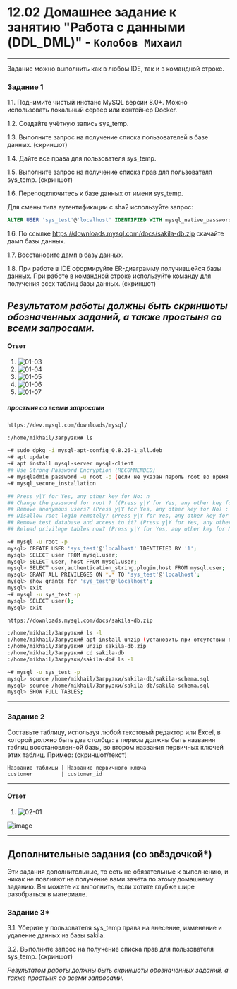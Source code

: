 # 12.02 Домашнее задание к занятию "Работа с данными (DDL_DML)" - `Колобов Михаил`

---

Задание можно выполнить как в любом IDE, так и в командной строке.

### Задание 1
1.1. Поднимите чистый инстанс MySQL версии 8.0+. Можно использовать локальный сервер или контейнер Docker.

1.2. Создайте учётную запись sys_temp. 

1.3. Выполните запрос на получение списка пользователей в базе данных. (скриншот)

1.4. Дайте все права для пользователя sys_temp. 

1.5. Выполните запрос на получение списка прав для пользователя sys_temp. (скриншот)

1.6. Переподключитесь к базе данных от имени sys_temp.

Для смены типа аутентификации с sha2 используйте запрос: 
```sql
ALTER USER 'sys_test'@'localhost' IDENTIFIED WITH mysql_native_password BY 'password';
```
1.6. По ссылке https://downloads.mysql.com/docs/sakila-db.zip скачайте дамп базы данных.

1.7. Восстановите дамп в базу данных.

1.8. При работе в IDE сформируйте ER-диаграмму получившейся базы данных. При работе в командной строке используйте команду для получения всех таблиц базы данных. (скриншот)

*Результатом работы должны быть скриншоты обозначенных заданий, а также простыня со всеми запросами.*
---
#### Ответ
1. ![01-03](https://github.com/Mikhail-2023/05_Databases_and_information_security/blob/main/12.02_screen/01-03.PNG)
2. ![01-04](https://github.com/Mikhail-2023/05_Databases_and_information_security/blob/main/12.02_screen/01-04.PNG)
3. ![01-05](https://github.com/Mikhail-2023/05_Databases_and_information_security/blob/main/12.02_screen/01-05.PNG)
4. ![01-06](https://github.com/Mikhail-2023/05_Databases_and_information_security/blob/main/12.02_screen/01-06.PNG)
5. ![01-07](https://github.com/Mikhail-2023/05_Databases_and_information_security/blob/main/12.02_screen/01-07.PNG)

##### простыня со всеми запросами
```bash
https://dev.mysql.com/downloads/mysql/

:/home/mikhail/Загрузки# ls

~# sudo dpkg -i mysql-apt-config_0.8.26-1_all.deb
~# apt update
~# apt install mysql-server mysql-client
## Use Strong Password Encryption (RECOMMENDED) 
~# mysqladmin password -u root -p (если не указан пароль root во время установки или установщик не запросил этот пароль)
~# mysql_secure_installation

## Press y|Y for Yes, any other key for No: n
## Change the password for root ? ((Press y|Y for Yes, any other key for No) : n
## Remove anonymous users? (Press y|Y for Yes, any other key for No) : y
## Disallow root login remotely? (Press y|Y for Yes, any other key for No) : y
## Remove test database and access to it? (Press y|Y for Yes, any other key for No) : y
## Reload privilege tables now? (Press y|Y for Yes, any other key for No) : y

~# mysql -u root -p
mysql> CREATE USER 'sys_test'@'localhost' IDENTIFIED BY '1';
mysql> SELECT user FROM mysql.user;
mysql> SELECT user, host FROM mysql.user;
mysql> SELECT user,authentication_string,plugin,host FROM mysql.user;
mysql> GRANT ALL PRIVILEGES ON *.* TO 'sys_test'@'localhost';
mysql> show grants for 'sys_test'@'localhost';
mysql> exit
~# mysql -u sys_test -p
mysql> SELECT user();
mysql> exit

https://downloads.mysql.com/docs/sakila-db.zip

:/home/mikhail/Загрузки# ls -l
:/home/mikhail/Загрузки# apt install unzip (установить при отсутствии пакета zip)
:/home/mikhail/Загрузки# unzip sakila-db.zip
:/home/mikhail/Загрузки# cd sakila-db
:/home/mikhail/Загрузки/sakila-db# ls -l

~# mysql -u sys_test -p
mysql> source /home/mikhail/Загрузки/sakila-db/sakila-schema.sql
mysql> source /home/mikhail/Загрузки/sakila-db/sakila-schema.sql
mysql> SHOW FULL TABLES;
```

---

### Задание 2
Составьте таблицу, используя любой текстовый редактор или Excel, в которой должно быть два столбца: в первом должны быть названия таблиц восстановленной базы, во втором названия первичных ключей этих таблиц. Пример: (скриншот/текст)
```
Название таблицы | Название первичного ключа
customer         | customer_id
```
---
#### Ответ
1. ![02-01](https://github.com/Mikhail-2023/05_Databases_and_information_security/blob/main/12.02_screen/02-01.PNG)

![image](https://github.com/Mikhail-2023/05_Databases_and_information_security/assets/123817729/743bd6c0-6885-4c8d-ae29-c396b6064135)

---

## Дополнительные задания (со звёздочкой*)
Эти задания дополнительные, то есть не обязательные к выполнению, и никак не повлияют на получение вами зачёта по этому домашнему заданию. Вы можете их выполнить, если хотите глубже шире разобраться в материале.

### Задание 3*
3.1. Уберите у пользователя sys_temp права на внесение, изменение и удаление данных из базы sakila.

3.2. Выполните запрос на получение списка прав для пользователя sys_temp. (скриншот)

*Результатом работы должны быть скриншоты обозначенных заданий, а также простыня со всеми запросами.*
